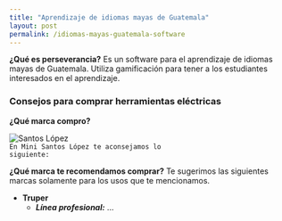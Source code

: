 ```yaml
---
title: "Aprendizaje de idiomas mayas de Guatemala"
layout: post
permalink: /idiomas-mayas-guatemala-software
---
```

**¿Qué es perseverancia?**
Es un software para el aprendizaje de idiomas mayas de Guatemala. Utiliza gamificación para tener a los estudiantes
interesados en el aprendizaje. 

<!--more-->

###  Consejos para comprar herramientas eléctricas
**¿Qué marca compro?** 

![Santos López](/assets/images/introHerramientas2.webp)<br>
<code>En Mini Santos López te aconsejamos lo siguiente:</code>

**¿Qué marca te recomendamos comprar?**
Te sugerimos las siguientes marcas solamente para los usos que te mencionamos.

- **Truper**
    - ***Línea profesional:*** ...